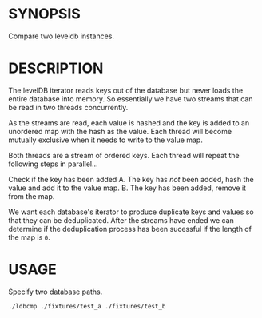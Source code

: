 # SYNOPSIS
Compare two leveldb instances.

# DESCRIPTION
The levelDB iterator reads keys out of the database but never loads the 
entire database into memory. So essentially we have two streams that can
be read in two threads concurrently.

As the streams are read, each value is hashed and the key is added to an
unordered map with the hash as the value. Each thread will become mutually
exclusive when it needs to write to the value map.

Both threads are a stream of ordered keys. Each thread will repeat the
following steps in parallel...

Check if the key has been added
  A. The key has *not* been added, hash the value and add it to the value map.
  B. The key has been added, remove it from the map.

We want each database's iterator to produce duplicate keys and values so that 
they can be deduplicated. After the streams have ended we can determine
if the deduplication process has been sucessful if the length of the map is `0`.

# USAGE
Specify two database paths.

```
./ldbcmp ./fixtures/test_a ./fixtures/test_b
```

